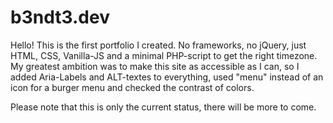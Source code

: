 # b3ndt3.dev
Hello! 
This is the first portfolio I created. No frameworks, no jQuery, just HTML, CSS, Vanilla-JS and a minimal PHP-script to get the right timezone.
My greatest ambition was to make this site as accessible as I can, so I added Aria-Labels and ALT-textes to everything, used "menu" instead of 
an icon for a burger menu and checked the contrast of colors.

Please note that this is only the current status, there will be more to come.
